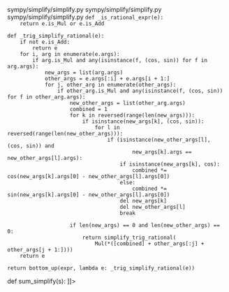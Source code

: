 <change>
<file change-number-for-this-file="1">sympy/simplify/simplify.py</file>
<original line-count="12" no-ellipsis="true"><![CDATA[
from sympy.functions.elementary.trigonometric import TrigonometricFunction
]]></original>
<modified no-ellipsis="true"><![CDATA[
from sympy.functions.elementary.trigonometric import (
    TrigonometricFunction, cos, sin)
]]></modified>
</change>

<change>
<file change-number-for-this-file="2">sympy/simplify/simplify.py</file>
<original line-count="12" no-ellipsis="true"><![CDATA[
    if expr.has(TrigonometricFunction, HyperbolicFunction):
        expr = trigsimp(expr, deep=True)
]]></original>
<modified no-ellipsis="true"><![CDATA[
    if expr.has(TrigonometricFunction, HyperbolicFunction):
        expr = simplify_trig_rational(expr)
        expr = trigsimp(expr, deep=True)
]]></modified>
</change>

<change>
<file change-number-for-this-file="3">sympy/simplify/simplify.py</file>
<original line-count="12" no-ellipsis="true"><![CDATA[
def sum_simplify(s):
]]></original>
<modified no-ellipsis="true"><![CDATA[
def simplify_trig_rational(expr):
    """
    Simplifies trigonometric expressions with rational arguments.
    Specifically targets expressions of the form:
    sin(a/b)*sin(c/d) + cos(a/b)*cos(c/d) and applies the identity:
    cos(a/b - c/d) = cos(a/b) * cos(c/d) + sin(a/b) * sin(c/d)
    """
    from sympy.core.mul import Mul
    from sympy.core.add import Add
    from sympy.simplify.radsimp import fraction

    def _is_rational_expr(e):
        return e.is_Mul or e.is_Add

    def _trig_simplify_rational(e):
        if not e.is_Add:
            return e
        for i, arg in enumerate(e.args):
            if arg.is_Mul and any(isinstance(f, (cos, sin)) for f in arg.args):
                new_args = list(arg.args)
                other_args = e.args[:i] + e.args[i + 1:]
                for j, other_arg in enumerate(other_args):
                    if other_arg.is_Mul and any(isinstance(f, (cos, sin)) for f in other_arg.args):
                        new_other_args = list(other_arg.args)
                        combined = 1
                        for k in reversed(range(len(new_args))):
                            if isinstance(new_args[k], (cos, sin)):
                                for l in reversed(range(len(new_other_args))):
                                    if (isinstance(new_other_args[l], (cos, sin)) and
                                            new_args[k].args == new_other_args[l].args):
                                        if isinstance(new_args[k], cos):
                                            combined *= cos(new_args[k].args[0] - new_other_args[l].args[0])
                                        else:
                                            combined *= sin(new_args[k].args[0] - new_other_args[l].args[0])
                                        del new_args[k]
                                        del new_other_args[l]
                                        break

                        if len(new_args) == 0 and len(new_other_args) == 0:
                            return simplify_trig_rational(
                                Mul(*([combined] + other_args[:j] + other_args[j + 1:])))
        return e

    return bottom_up(expr, lambda e: _trig_simplify_rational(e))


def sum_simplify(s):
]]></modified>
</change>